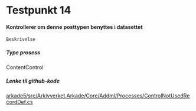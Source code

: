 # Testpunkt 14
#### Kontrollerer om denne posttypen benyttes i datasettet

```
Beskrivelse
```

##### Type prosess
ContentControl

##### Lenke til github-kode
[arkade5/src/Arkivverket.Arkade/Core/Addml/Processes/ControlNotUsedRecordDef.cs](https://github.com/arkivverket/arkade5/blob/master/src/Arkivverket.Arkade/Core/Addml/Processes/ControlNotUsedRecordDef.cs)